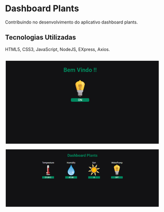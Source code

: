 # Dashboard Plants
Contribuindo no desenvolvimento do aplicativo dashboard plants.

## Tecnologias Utilizadas
  HTML5, CSS3, JavaScript, NodeJS, EXpress, Axios.
  
##
<p align="center">
  <img src=".github/pageOne.png" width="500">
</p>

<p align="center">
  <img src=".github/pageTwo.png" width="500">
</p>













 
